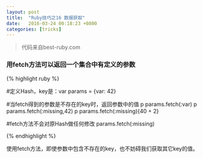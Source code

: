 ```yaml
---
layout: post
title:  "Ruby技巧之16 数据获取"
date:   2016-03-24 00:18:23 +0800
categories: [tricks]
---
```


>代码来自best-ruby.com

### 用fetch方法可以返回一个集合中有定义的参数

{% highlight ruby %}

#定义Hash，key是：var
params = {var: 42}

#当fetch得到的参数是不存在的key时，返回参数中的值
p params.fetch(:var)
p params.fetch(:missing,42)
p params.fetch(:missing){40 + 2}

#fetch方法不会对原Hash做任何修改
params.fetch(:missing)

{% endhighlight %}

使用fetch方法，即使参数中包含不存在的key，也不妨碍我们获取其它key的值。
